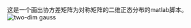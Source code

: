 这是一个画出协方差矩阵为对称矩阵的二维正态分布的matlab脚本。
![two-dim gauss](/home/jiaqi/github/two-dim-gaussian-plotter/2g.jpg "two-dim gaussian")
